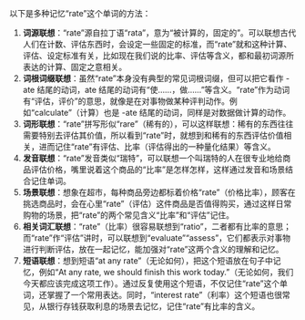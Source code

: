 以下是多种记忆“rate”这个单词的方法：
1. **词源联想**：“rate”源自拉丁语“rata”，意为“被计算的，固定的”。可以联想古代人们在计数、评估东西时，会设定一些固定的标准，而“rate”就和这种计算、评估、设定标准有关，比如现在我们说的比率、评估等含义，都和最初词源所表达的计算、固定之意相关。
2. **词根词缀联想**：虽然“rate”本身没有典型的常见词根词缀，但可以把它看作 -ate 结尾的动词，ate 结尾的动词有“使……，做……”等含义。“rate”作为动词有“评估，评价”的意思，就像是在对事物做某种评判动作。例如“calculate”（计算）也是 -ate 结尾的动词，同样是对数据做计算的动作。
3. **词形联想**：“rate”拼写形似“rare”（稀有的），可以这样联想：稀有的东西往往需要特别去评估其价值，所以看到“rate”时，就想到和稀有的东西评估价值相关，进而记住“rate”有评估、比率（评估得出的一种量化结果）等含义。
4. **发音联想**：“rate”发音类似“瑞特”，可以联想一个叫瑞特的人在很专业地给商品评估价格，嘴里说着这个商品的“比率”是怎样怎样，这样通过发音和场景结合记住单词。
5. **场景联想**：想象在超市，每种商品旁边都标着价格“rate”（价格比率），顾客在挑选商品时，会在心里“rate”（评估）这件商品是否值得购买，通过这样日常购物的场景，把“rate”的两个常见含义“比率”和“评估”记住。
6. **相关词汇联想**：“rate”（比率）很容易联想到“ratio”，二者都有比率的意思；而“rate”作“评估”讲时，可以联想到“evaluate”“assess”，它们都表示对事物进行判断评估，放在一起记忆，能加强对“rate”这两个含义的理解和记忆。
7. **短语联想**：想到短语“at any rate”（无论如何），把这个短语放在句子中记忆，例如“At any rate, we should finish this work today.”（无论如何，我们今天都应该完成这项工作）。通过反复使用这个短语，不仅记住“rate”这个单词，还掌握了一个常用表达。同时，“interest rate”（利率）这个短语也很常见，从银行存钱获取利息的场景去记忆，记住“rate”有比率的含义。 